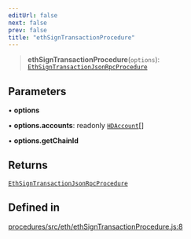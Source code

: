 ```yaml
---
editUrl: false
next: false
prev: false
title: "ethSignTransactionProcedure"
---
```


> **ethSignTransactionProcedure**(`options`): [`EthSignTransactionJsonRpcProcedure`](/reference/tevm/procedures/type-aliases/ethsigntransactionjsonrpcprocedure/)

## Parameters

• **options**

• **options.accounts**: readonly [`HDAccount`](/reference/tevm/utils/type-aliases/hdaccount/)[]

• **options.getChainId**

## Returns

[`EthSignTransactionJsonRpcProcedure`](/reference/tevm/procedures/type-aliases/ethsigntransactionjsonrpcprocedure/)

## Defined in

[procedures/src/eth/ethSignTransactionProcedure.js:8](https://github.com/evmts/tevm-monorepo/blob/main/packages/procedures/src/eth/ethSignTransactionProcedure.js#L8)
